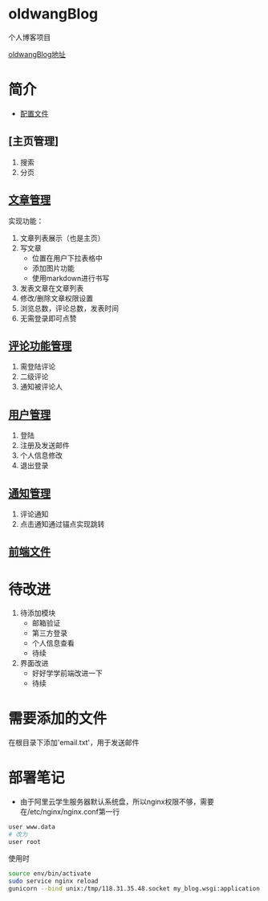 # oldwangBlog
个人博客项目

[oldwangBlog地址](http://www.oldwang.space/)

# 简介

- [配置文件](https://github.com/witcherwjl/oldwangBlog/blob/master/my_blog/settings.py)
## [主页管理]
1. 搜索
2. 分页

## [文章管理](https://github.com/witcherwjl/oldwangBlog/tree/master/article)
实现功能：
1. 文章列表展示（也是主页）
2. 写文章
   - 位置在用户下拉表格中
    - 添加图片功能
    - 使用markdown进行书写
3. 发表文章在文章列表
4. 修改/删除文章权限设置
5. 浏览总数，评论总数，发表时间
6. 无需登录即可点赞

## [评论功能管理](https://github.com/witcherwjl/oldwangBlog/tree/master/comment)
1. 需登陆评论
2. 二级评论
3. 通知被评论人
## [用户管理](https://github.com/witcherwjl/oldwangBlog/tree/master/userprofile)
1. 登陆
2. 注册及发送邮件
3. 个人信息修改
4. 退出登录
## [通知管理](https://github.com/witcherwjl/oldwangBlog/tree/master/notice)
1. 评论通知
2. 点击通知通过锚点实现跳转
## [前端文件](https://github.com/witcherwjl/oldwangBlog/tree/master/templates)

# 待改进
1. 待添加模块
   - 邮箱验证
   - 第三方登录
   - 个人信息查看
   - 待续
2. 界面改进
   - 好好学学前端改进一下
   - 待续
# 需要添加的文件
在根目录下添加'email.txt'，用于发送邮件

# 部署笔记
- 由于阿里云学生服务器默认系统盘，所以nginx权限不够，需要在/etc/nginx/nginx.conf第一行
```bash
user www.data
# 改为 
user root
```
使用时
```bash
source env/bin/activate
sudo service nginx reload
gunicorn --bind unix:/tmp/118.31.35.48.socket my_blog.wsgi:application
```
